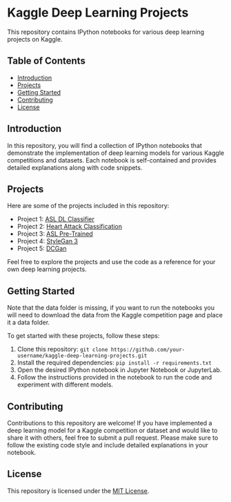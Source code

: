 # Kaggle Deep Learning Projects

This repository contains IPython notebooks for various deep learning projects on Kaggle.

## Table of Contents

- [Introduction](#introduction)
- [Projects](#projects)
- [Getting Started](#getting-started)
- [Contributing](#contributing)
- [License](#license)

## Introduction

In this repository, you will find a collection of IPython notebooks that demonstrate the implementation of deep learning models for various Kaggle competitions and datasets. Each notebook is self-contained and provides detailed explanations along with code snippets.

## Projects

Here are some of the projects included in this repository:

- Project 1: [ASL DL Classifier](https://github.com/CardoCodes/deep-learning/blob/main/ASL_DL_Classifier.ipynb)
- Project 2: [Heart Attack Classification](https://github.com/CardoCodes/deep-learning/blob/main/heart_attack_classification.ipynb)
- Project 3: [ASL Pre-Trained](https://github.com/CardoCodes/deep-learning/blob/main/ASL%20Pre-Trained.ipynb)
- Project 4: [StyleGan 3](https://github.com/CardoCodes/deep-learning/blob/main/StyleGan3.ipynb)
- Project 5: [DCGan](https://github.com/CardoCodes/deep-learning/blob/main/dcgan.ipynb)

Feel free to explore the projects and use the code as a reference for your own deep learning projects.

## Getting Started

Note that the data folder is missing, if you want to run the notebooks you will need to download the data from the Kaggle competition page and place it a data folder.

To get started with these projects, follow these steps:

1. Clone this repository: `git clone https://github.com/your-username/kaggle-deep-learning-projects.git`
2. Install the required dependencies: `pip install -r requirements.txt`
3. Open the desired IPython notebook in Jupyter Notebook or JupyterLab.
4. Follow the instructions provided in the notebook to run the code and experiment with different models.

## Contributing

Contributions to this repository are welcome! If you have implemented a deep learning model for a Kaggle competition or dataset and would like to share it with others, feel free to submit a pull request. Please make sure to follow the existing code style and include detailed explanations in your notebook.

## License

This repository is licensed under the [MIT License](LICENSE).

